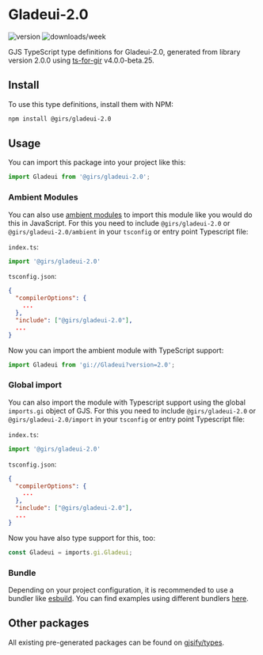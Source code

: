 
# Gladeui-2.0

![version](https://img.shields.io/npm/v/@girs/gladeui-2.0)
![downloads/week](https://img.shields.io/npm/dw/@girs/gladeui-2.0)


GJS TypeScript type definitions for Gladeui-2.0, generated from library version 2.0.0 using [ts-for-gir](https://github.com/gjsify/ts-for-gir) v4.0.0-beta.25.

## Install

To use this type definitions, install them with NPM:
```bash
npm install @girs/gladeui-2.0
```

## Usage

You can import this package into your project like this:
```ts
import Gladeui from '@girs/gladeui-2.0';
```

### Ambient Modules

You can also use [ambient modules](https://github.com/gjsify/ts-for-gir/tree/main/packages/cli#ambient-modules) to import this module like you would do this in JavaScript.
For this you need to include `@girs/gladeui-2.0` or `@girs/gladeui-2.0/ambient` in your `tsconfig` or entry point Typescript file:

`index.ts`:
```ts
import '@girs/gladeui-2.0'
```

`tsconfig.json`:
```json
{
  "compilerOptions": {
    ...
  },
  "include": ["@girs/gladeui-2.0"],
  ...
}
```

Now you can import the ambient module with TypeScript support: 

```ts
import Gladeui from 'gi://Gladeui?version=2.0';
```

### Global import

You can also import the module with Typescript support using the global `imports.gi` object of GJS.
For this you need to include `@girs/gladeui-2.0` or `@girs/gladeui-2.0/import` in your `tsconfig` or entry point Typescript file:

`index.ts`:
```ts
import '@girs/gladeui-2.0'
```

`tsconfig.json`:
```json
{
  "compilerOptions": {
    ...
  },
  "include": ["@girs/gladeui-2.0"],
  ...
}
```

Now you have also type support for this, too:

```ts
const Gladeui = imports.gi.Gladeui;
```

### Bundle

Depending on your project configuration, it is recommended to use a bundler like [esbuild](https://esbuild.github.io/). You can find examples using different bundlers [here](https://github.com/gjsify/ts-for-gir/tree/main/examples).

## Other packages

All existing pre-generated packages can be found on [gjsify/types](https://github.com/gjsify/types).

